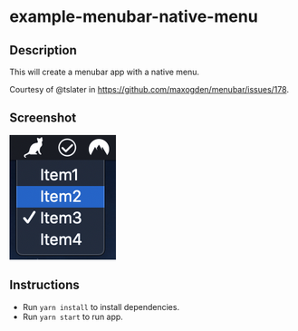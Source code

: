 # example-menubar-native-menu

## Description

This will create a menubar app with a native menu.

Courtesy of @tslater in https://github.com/maxogden/menubar/issues/178.

## Screenshot

![screenshot](./screenshot.png)

## Instructions

- Run `yarn install` to install dependencies.
- Run `yarn start` to run app.
